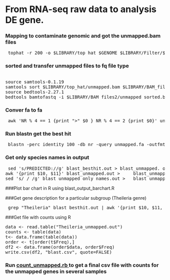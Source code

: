 # From RNA-seq raw data to analysis DE gene.

### Mapping to contaminate genomic and got the unmapped.bam files

<pre> tophat -r 200 -o $LIBRARY/top_hat $GENOME $LIBRARY/Filter/$LIBRARY\_trim_R1.fastq $LIBRARY/Filter/$LIBRARY\_trim_R2.fastq </pre>


### sorted and transfer unmapped files to fq file type
<pre> 
source samtools-0.1.19
samtools sort $LIBRARY/top_hat/unmapped.bam $LIBRARY/BAM_files/unmapped_sorted.bam
source bedtools-2.27.1
bedtools bamtofastq -i $LIBRARY/BAM_files2/unmapped_sorted.bam -fq $LIBRARY/$LIBRARY\_unmmap.fq </pre>

### Conver fa to fa
<pre> awk 'NR % 4 == 1 {print ">" $0 } NR % 4 == 2 {print $0}' unmapped.fq > unmapped.fa </pre>

### Run blastn get the best hit

<pre> blastn -perc_identity 100 -db nr -query unmapped.fa -outfmt '6 qseqid sseqid evalue bitscore sgi sacc staxids sscinames scomnames stitle' -remote -out blast_besthit.	out -max_target_seqs 1 </pre>

### Get only species names in output

<pre> sed 's/PREDICTED://g' blast_besthit.out > blast_unmapped.	out
awk '{print $10, $11}' blast_unmapped.out > 	blast_unmapped_only_names.out
sed 's/ /_/g' blast_unmapped_only_names.out > 	blast_unmapped_only_names_.txt </pre>

###Plot bar chart in R using blast_output_barchart.R

###Get gene description for a particular subgroup (Theileria genre)

<pre> grep "Theileria" blast_besthit.out | awk '{print $10, $11, $12, $13, $14, $15, $16}' - > Theileria_unmapped.out </pre>

###Get file with counts using R

<pre>data <- read.table("Theileria_unmapped.out")
counts <- table(data)
t<- data.frame(table(data))
order <- t[order(t$Freq),] 
df2 <- data.frame(order$data, order$Freq)
write.csv(df2, "blast.csv", quote=FALSE)</pre>

### Run  <a href=https://github.com/kaizohio/RNA-seq/blob/master/count_unmapped.rb > count_unmapped.rb <a/>to get a final csv file with counts for the unmapped genes in several samples
